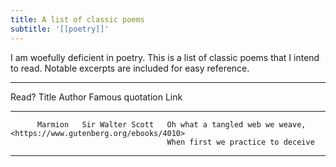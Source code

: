```yaml
---
title: A list of classic poems
subtitle: '[[poetry]]'
---
```


I am woefully deficient in poetry. This is a list of classic poems that I intend to read. Notable excerpts are included for easy reference.

  -----------------------------------------------------------------------------------------------------------------
  Read?   Title     Author             Famous quotation                   Link
  ------- --------- ----------------   ---------------------------------- -----------------------------------------
          Marmion   Sir Walter Scott   Oh what a tangled web we weave,    <https://www.gutenberg.org/ebooks/4010>
                                       When first we practice to deceive                         

  -----------------------------------------------------------------------------------------------------------------
